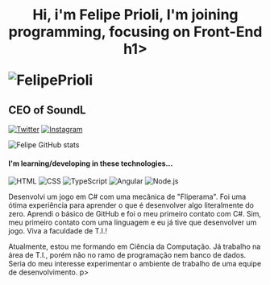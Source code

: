 <h1 align="center">Hi, i'm Felipe Prioli, I'm joining programming, focusing on Front-End h1>
  
<p align="left"> <img src="https://komarev.com/ghpvc/?username=FelipePrioli&label=Profile%20views&color=0e75b6&style=flat" alt="FelipePrioli" /> </p>

## CEO of SoundL
[![Twitter](https://img.shields.io/badge/Twitter-1DA1F2?style=for-the-badge&logo=twitter&logoColor=white)](https://twitter.com/Fellpzh)
[![Instagram](https://img.shields.io/badge/Instagram-E4405F?style=for-the-badge&logo=instagram&logoColor=white)](https://www.instagram.com/_fellpz)

![Felipe GitHub stats](https://github-readme-stats.vercel.app/api?username=FelipePrioli&show_icons=true&theme=dark)

#### I'm learning/developing in these technologies...

![HTML](https://img.shields.io/badge/HTML5-E34F26?style=for-the-badge&logo=html5&logoColor=white)
![CSS](https://img.shields.io/badge/CSS3-1572B6?style=for-the-badge&logo=css3&logoColor=white)
![TypeScript](https://img.shields.io/badge/TypeScript-007ACC?style=for-the-badge&logo=typescript&logoColor=white)
![Angular](https://img.shields.io/badge/Angular-DD0031?style=for-the-badge&logo=angular&logoColor=white)
![Node.js](https://img.shields.io/badge/Node.js-43853D?style=for-the-badge&logo=node.js&logoColor=white)

<p  Olá, meu nome é Felipe Prioli. Atualmente, me interesso muito a área de banco de dados e análise de dados. Já tive alguns projetos em Python, JavaScript, C#, Java, SQL e algumas experiências em Angular e TypeScript que não posso chamar de exatamente de relevantes.

Desenvolvi um jogo em C# com uma mecânica de "Fliperama". Foi uma ótima experiência para aprender o que é desenvolver algo literalmente do zero. Aprendi o básico de GitHub e foi o meu primeiro contato com C#. Sim, meu primeiro contato com uma linguagem e eu já tive que desenvolver um jogo. Viva a faculdade de T.I.!

Atualmente, estou me formando em Ciência da Computação. Já trabalho na área de T.I., porém não no ramo de programação nem banco de dados. Seria do meu interesse experimentar o ambiente de trabalho de uma equipe de desenvolvimento.
p>
